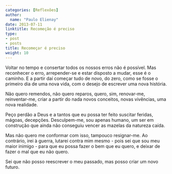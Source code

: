```yaml
---
categories: [Reflexões]
author:
  name: "Paulo Elienay"
date: 2013-07-11
linktitle: Recomeção é preciso
type:
- post
- posts
title: Recomeçar é preciso
weight: 10
---
```

Voltar no tempo e consertar todos os nossos erros não é possível. Mas reconhecer o erro, arrepender-se e estar disposto a mudar, esse é o caminho. E a partir daí começar tudo de novo, do zero, como se fosse o primeiro dia de uma nova vida, com o desejo de escrever uma nova história.

Não quero remendos, não quero reparos, quero, sim, renovar-me, reinventar-me, criar a partir do nada novos conceitos, novas vivências, uma nova realidade.

Peço perdão a Deus e a tantos que eu possa ter feito suscitar feridas, mágoas, decepções. Desculpem-me, sou apenas humano, um ser em construção que ainda não conseguiu vencer as mazelas da natureza caída.

Mas não quero me conformar com isso, tampouco resignar-me. Ao contrário, irei à guerra, lutarei contra mim mesmo - pois sei que sou meu maior inimigo - para que eu possa fazer o bem que eu quero, e deixar de fazer o mal que eu não quero.

Sei que não posso reescrever o meu passado, mas posso criar um novo futuro.
